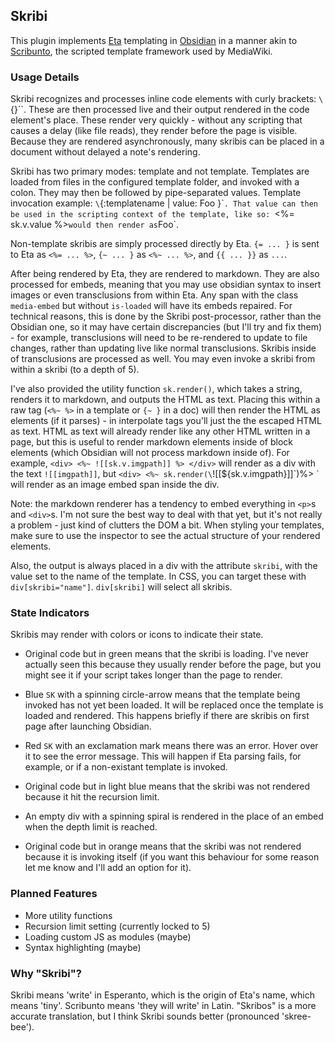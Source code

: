 ## Skribi

This plugin implements [Eta](https://eta.js.org/) templating in [Obsidian](https://obsidian.md/) in a manner akin to [Scribunto](https://www.mediawiki.org/wiki/Extension:Scribunto), the scripted template framework used by MediaWiki.


### Usage Details

Skribi recognizes and processes inline code elements with curly brackets: `\`{}\``. These are then processed live and their output rendered in the code element's place. These render very quickly - without any scripting that causes a delay (like file reads), they render before the page is visible. Because they are rendered asynchronously, many skribis can be placed in a document without delayed a note's rendering.

Skribi has two primary modes: template and not template. Templates are loaded from files in the configured template folder, and invoked with a colon. They may then be followed by pipe-separated values. Template invocation example: `\`{:templatename | value: Foo }\``. That value can then be used in the scripting context of the template, like so: `<%= sk.v.value %>` would then render as `Foo`. 

Non-template skribis are simply processed directly by Eta. `{= ... }` is sent to Eta as `<%= ... %>`, `{~ ... }` as `<%~ ... %>`, and `{{ ... }}` as `...`.

After being rendered by Eta, they are rendered to markdown. They are also processed for embeds, meaning that you may use obsidian syntax to insert images or even transclusions from within Eta. Any span with the class `media-embed` but without `is-loaded` will have its embeds repaired. For technical reasons, this is done by the Skribi post-processor, rather than the Obsidian one, so it may have certain discrepancies (but I'll try and fix them) - for example, transclusions will need to be re-rendered to update to file changes, rather than updating live like normal transclusions. Skribis inside of transclusions are processed as well. You may even invoke a skribi from within a skribi (to a depth of 5).

I've also provided the utility function `sk.render()`, which takes a string, renders it to markdown, and outputs the HTML as text. Placing this within a raw tag (`<%~ %>` in a template or `{~ }` in a doc) will then render the HTML as elements (if it parses) - in interpolate tags you'll just the the escaped HTML as text. HTML as text will already render like any other HTML written in a page, but this is useful to render markdown elements inside of block elements (which Obsidian will not process markdown inside of). For example, `<div> <%~ ![[sk.v.imgpath]] %> </div>` will render as a div with the text `![[imgpath]]`, but `<div> <%~ sk.render(\`![[${sk.v.imgpath}]]\`)%> </div>` will render as an image embed span inside the div. 

Note: the markdown renderer has a tendency to embed everything in `<p>`s and `<div>`s. I'm not sure the best way to deal with that yet, but it's not really a problem - just kind of clutters the DOM a bit. When styling your templates, make sure to use the inspector to see the actual structure of your rendered elements.

Also, the output is always placed in a div with the attribute `skribi`, with the value set to the name of the template. In CSS, you can target these with `div[skribi="name"]`. `div[skribi]` will select all skribis. 

### State Indicators

Skribis may render with colors or icons to indicate their state.

- Original code but in green means that the skribi is loading. I've never actually seen this because they usually render before the page, but you might see it if your script takes longer than the page to render.

- Blue `SK` with a spinning circle-arrow means that the template being invoked has not yet been loaded. It will be replaced once the template is loaded and rendered. This happens briefly if there are skribis on first page after launching Obsidian.

- Red `SK` with an exclamation mark means there was an error. Hover over it to see the error message. This will happen if Eta parsing fails, for example, or if a non-existant template is invoked.

- Original code but in light blue means that the skribi was not rendered because it hit the recursion limit. 
- An empty div with a spinning spiral is rendered in the place of an embed when the depth limit is reached. 
- Original code but in orange means that the skribi was not rendered because it is invoking itself (if you want this behaviour for some reason let me know and I'll add an option for it).

### Planned Features

- More utility functions 
- Recursion limit setting (currently locked to 5)
- Loading custom JS as modules (maybe)
- Syntax highlighting (maybe)

### Why "Skribi"?

Skribi means 'write' in Esperanto, which is the origin of Eta's name, which means 'tiny'. Scribunto means 'they will write' in Latin. "Skribos" is a more accurate translation, but I think Skribi sounds better (pronounced 'skree-bee').